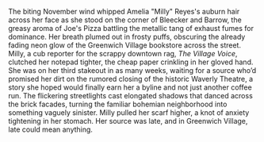 The biting November wind whipped Amelia "Milly" Reyes's auburn hair across her face as she stood on the corner of Bleecker and Barrow, the greasy aroma of Joe's Pizza battling the metallic tang of exhaust fumes for dominance.  Her breath plumed out in frosty puffs, obscuring the already fading neon glow of the Greenwich Village bookstore across the street. Milly, a cub reporter for the scrappy downtown rag, *The Village Voice*, clutched her notepad tighter, the cheap paper crinkling in her gloved hand.  She was on her third stakeout in as many weeks, waiting for a source who’d promised her dirt on the rumored closing of the historic Waverly Theatre, a story she hoped would finally earn her a byline and not just another coffee run.  The flickering streetlights cast elongated shadows that danced across the brick facades, turning the familiar bohemian neighborhood into something vaguely sinister. Milly pulled her scarf higher, a knot of anxiety tightening in her stomach.  Her source was late, and in Greenwich Village, late could mean anything.

